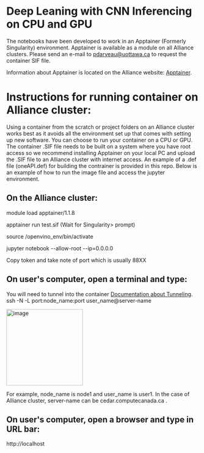 # Deep Leaning with CNN Inferencing on CPU and GPU
The notebooks have been developed to work in an Apptainer (Formerly Singularity) environment.
Apptainer is available as a module on all Alliance clusters.
Please send an e-mail to pdarveau@uottawa.ca to request the container SIF file.

Information about Apptainer is located on the Alliance website: [Apptainer](https://docs.alliancecan.ca/wiki/Apptainer).

# Instructions for running container on Alliance cluster:
Using a container from the scratch or project folders on an Alliance cluster works best as it avoids all the environment set up that comes with setting up new software.  You can choose to run your container on a CPU or GPU.  The container .SIF file needs to be built on a system where you have root access so we recommend installing Apptainer on your local PC and upload the .SIF file to an Alliance cluster with internet access. An example of a .def file (oneAPI.def) for building the contrainer is provided in this repo.  Below is an example of how to run the image file and access the jupyter environment.

## On the Alliance cluster:
module load apptainer/1.1.8​​

apptainer run test.sif     (Wait for Singularity>  prompt)​

source /openvino_env/bin/activate​

jupyter notebook --allow-root  --ip=0.0.0.0​

Copy token and take note of port which is usually 88XX

## On user's computer, open a terminal and type:
You will need to tunnel into the container
[Documentation about Tunneling](https://docs.alliancecan.ca/wiki/SSH_tunnelling).<br>
ssh -N -L port:node_name:port user_name@server-name

<img width="200" length="400" alt="image" src="https://github.com/uOttawa-IT-Research-teaching/CNN-ImageInferencing/assets/85764619/2518a273-b77e-4001-bdd3-a9fa941a37d8">

For example, node_name is node1 and user_name is user1.  In the case of Alliance cluster, server-name can be cedar.computecanada.ca .

## On user's computer, open a browser and type in URL bar:
http://localhost
